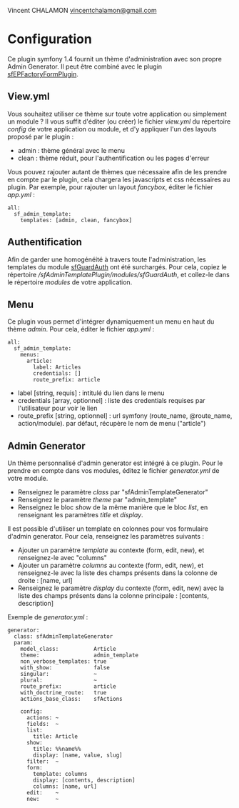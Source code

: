 Vincent CHALAMON <vincentchalamon@gmail.com>

# Configuration

Ce plugin symfony 1.4 fournit un thème d'administration avec son propre Admin Generator. Il peut être combiné avec le plugin [sfEPFactoryFormPlugin](https://github.com/vincentchalamon/sfEPFactoryFormPlugin).

## View.yml
Vous souhaitez utiliser ce thème sur toute votre application ou simplement un module ? Il vous suffit d'éditer (ou créer) le fichier _view.yml_ du répertoire _config_ de votre application ou module, et d'y appliquer l'un des layouts proposé par le plugin :

* admin : thème général avec le menu
* clean : thème réduit, pour l'authentification ou les pages d'erreur

Vous pouvez rajouter autant de thèmes que nécessaire afin de les prendre en compte par le plugin, cela chargera les javascripts et css nécessaires au plugin. Par exemple, pour rajouter un layout _fancybox_, éditer le fichier _app.yml_ :

    all:
      sf_admin_template:
        templates: [admin, clean, fancybox]

## Authentification
Afin de garder une homogénéité à travers toute l'administration, les templates du module [sfGuardAuth](http://www.symfony-project.org/plugins/sfDoctrineGuardPlugin) ont été surchargés. Pour cela, copiez le répertoire _/sfAdminTemplatePlugin/modules/sfGuardAuth_, et collez-le dans le répertoire _modules_ de votre application.

## Menu
Ce plugin vous permet d'intégrer dynamiquement un menu en haut du thème _admin_. Pour cela, éditer le fichier _app.yml_ :

    all:
      sf_admin_template:
        menus:
          article:
            label: Articles
            credentials: []
            route_prefix: article

* label [string, requis] : intitulé du lien dans le menu
* credentials [array, optionnel] : liste des credentials requises par l'utilisateur pour voir le lien
* route_prefix [string, optionnel] : url symfony (route_name, @route_name, action/module). par défaut, récupère le nom de menu ("article")

## Admin Generator
Un thème personnalisé d'admin generator est intégré à ce plugin. Pour le prendre en compte dans vos modules, éditez le fichier _generator.yml_ de votre module.

* Renseignez le paramètre _class_ par "sfAdminTemplateGenerator"
* Renseignez le paramètre _theme_ par "admin_template"
* Renseignez le bloc _show_ de la même manière que le bloc _list_, en renseignant les paramètres _title_ et _display_.

Il est possible d'utiliser un template en colonnes pour vos formulaire d'admin generator. Pour cela, renseignez les paramètres suivants :

* Ajouter un paramètre _template_ au contexte (form, edit, new), et renseignez-le avec "columns"
* Ajouter un paramètre _columns_ au contexte (form, edit, new), et renseignez-le avec la liste des champs présents dans la colonne de droite : [name, url]
* Renseignez le paramètre _display_ du contexte (form, edit, new) avec la liste des champs présents dans la colonne principale : [contents, description]

Exemple de _generator.yml_ :

    generator:
      class: sfAdminTemplateGenerator
      param:
        model_class:           Article
        theme:                 admin_template
        non_verbose_templates: true
        with_show:             false
        singular:              ~
        plural:                ~
        route_prefix:          article
        with_doctrine_route:   true
        actions_base_class:    sfActions

        config:
          actions: ~
          fields:  ~
          list:
            title: Article
          show:
            title: %%name%%
            display: [name, value, slug]
          filter:  ~
          form:
            template: columns
            display: [contents, description]
            columns: [name, url]
          edit:    ~
          new:     ~